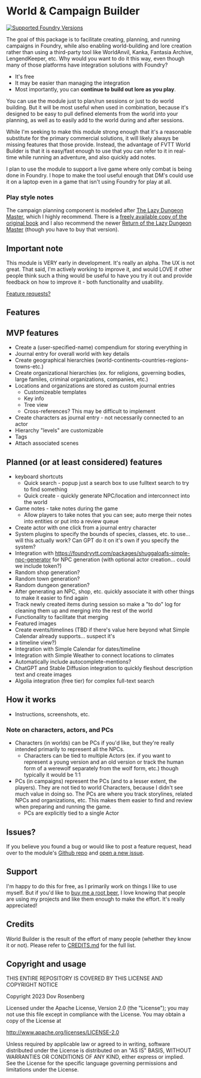# World & Campaign Builder

[![Supported Foundry Versions](https://img.shields.io/endpoint?url=https://foundryshields.com/version?url=https://github.com/dovrosenberg/fvtt-campaign-builder/raw/master/static/module.json)](https://github.com/dovrosenberg/fvtt-campaign-builder)

The goal of this package is to facilitate creating, planning, and running campaigns in Foundry, while also enabling world-building and lore creation rather than using a third-party tool like WorldAnvil, Kanka, Fantasia Archive, LengendKeeper, etc.  Why would you want to do it this way, even though many of those platforms have integration solutions with Foundry?  
- It's free
- It may be easier than managing the integration
- Most importantly, you can **continue to build out lore as you play**.  

You can use the module just to plan/run sessions or just to do world building.  But it will be most useful when used in combination, because it's designed to be easy to pull defined elements from the world into your planning, as well as to easily add to the world during and after sessions.

While I'm seeking to make this module strong enough that it's a reasonable substitute for the primary commercial solutions, it will likely always be missing features that those provide.  Instead, the advantage of FVTT World Builder is that it is easy/fast enough to use that you can refer to it in real-time while running an adventure, and also quickly add notes.  

I plan to use the module to support a live game where only combat is being done in Foundry.  I hope to make the tool useful enough that DM's could use it on a laptop even in a game that isn't using Foundry for play at all.

### Play style notes
The campaign planning component is modeled after [The Lazy Dungeon Master](https://slyflourish.com/lazydm/), which I highly recommend.  There is a [freely available copy of the original book](https://slyflourish.com/the_lazy_dungeon_master_cc.html) and I also recommend the newer [Return of the Lazy Dungeon Master](https://www.amazon.com/Flourishs-Return-Lazy-Dungeon-Master/dp/B0B8F1G5G7) (though you have to buy that version).



## Important note
This module is VERY early in development.  It's really an alpha.  The UX is not great.  That said, I'm actively working to improve it, and would LOVE if other people think such a thing would be useful to have you try it out and provide feedback on how to improve it - both functionality and usability.

[Feature requests?](https://github.com/dovrosenberg/fvtt-campaign-builder/issues/new/choose)

## Features

## MVP features
- Create a (user-specified-name) compendium for storing everything in
- Journal entry for overall world with key details
- Create geographical hierarchies (world-continents-countries-regions-towns-etc.)
- Create organizational hierarchies (ex. for religions, governing bodies, large familes, criminal organizations, companies, etc.)
- Locations and organizations are stored as custom journal entries
  - Customizeable templates
  - Key info
  - Tree view
  - Cross-references?  This may be difficult to implement
- Create characters as journal entry - not necessarily connected to an actor
- Hierarchy "levels" are customizable
- Tags
- Attach associated scenes

## Planned (or at least considered) features
- keyboard shortcuts
  - Quick search - popup just a search box to use fulltext search to try to find something
  - Quick create - quickly generate NPC/location and interconnect into the world
- Game notes - take notes during the game 
  - Allow players to take notes that you can see; auto merge their notes into entities or put into a review queue
- Create actor with one click from a journal entry character
- System plugins to specify the bounds of species, classes, etc. to use... will this actually work? Can GPT do it on it's own if you specify the system?
- Integration with https://foundryvtt.com/packages/shuggaloafs-simple-npc-generator for NPC generation (with optional actor creation... could we include token?)
- Random shop generation?
- Random town generation?
- Random dungeon generation?
- After generating an NPC, shop, etc. quickly associate it with other things to make it easier to find again
- Track newly created items during session so make a "to do" log for cleaning them up and merging into the rest of the world
- Functionality to facilitate that merging
- Featured images
- Create events/timelines (TBD if there's value here beyond what Simple Calendar already supports... suspect it's 
-    a timeline view?)
- Integration with Simple Calendar for dates/timeline
- Integration with Simple Weather to connect locations to climates
- Automatically include autocomplete-mentions?
- ChatGPT and Stable Diffusion integration to quickly fleshout description text and create images 
- Algolia integration (free tier) for complex full-text search



## How it works
- Instructions, screenshots, etc.

### Note on characters, actors, and PCs
- Characters (in worlds) can be PCs if you'd like, but they're really intended primarily to represent all the NPCs.  
  - Characters can be tied to multiple Actors (ex. if you want to represent a young version and an old version or track the human form 
  of a werewolf separately from the wolf form, etc.) though typically it would be 1:1
- PCs (in campaigns) represent the PCs (and to a lesser extent, the players).  They are not tied to world Characters, because I didn't 
see much value in doing so.  The PCs are where you track storylines, related NPCs and organizations, etc.  This makes them easier to find and review when preparing and running the game.
  - PCs are explicitly tied to a single Actor


## Issues?

If you believe you found a bug or would like to post a feature request, head over to the module's [Github repo](https://github.com/dovrosenberg/fvtt-campaign-builder) and [open a new issue](https://github.com/dovrosenberg/fvtt-campaign-builder/issues/new/choose).

## Support

I'm happy to do this for free, as I primarily work on things I like to use myself.  But if you'd like to [buy me a root beer](https://ko-fi.com/phloro), I love knowing that people are using my projects and like them enough to make the effort. It's really appreciated!  

## Credits

World Builder is the result of the effort of many people (whether they know it or not). Please refer to [CREDITS.md](https://github.com/dovrosenberg/fvtt-campaign-builder/blob/master/CREDITS.md) for the full list.


## Copyright and usage
THIS ENTIRE REPOSITORY IS COVERED BY THIS LICENSE AND COPYRIGHT NOTICE

Copyright 2023 Dov Rosenberg

Licensed under the Apache License, Version 2.0 (the "License");
you may not use this file except in compliance with the License.
You may obtain a copy of the License at

  http://www.apache.org/licenses/LICENSE-2.0

Unless required by applicable law or agreed to in writing, software
distributed under the License is distributed on an "AS IS" BASIS,
WITHOUT WARRANTIES OR CONDITIONS OF ANY KIND, either express or implied.
See the License for the specific language governing permissions and
limitations under the License.
